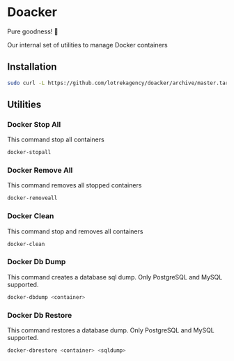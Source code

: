# Doacker

Pure goodness! 🐳

Our internal set of utilities to manage Docker containers

## Installation

```sh
sudo curl -L https://github.com/lotrekagency/doacker/archive/master.tar.gz | tar xvfz - --strip 2 -C /usr/local/bin/
```

## Utilities

### Docker Stop All

This command stop all containers

```sh
docker-stopall
```

### Docker Remove All

This command removes all stopped containers

```sh
docker-removeall
```

### Docker Clean

This command stop and removes all containers

```sh
docker-clean
```

### Docker Db Dump

This command creates a database sql dump. Only PostgreSQL and MySQL supported.

```sh
docker-dbdump <container>
```

### Docker Db Restore

This command restores a database dump. Only PostgreSQL and MySQL supported.

```sh
docker-dbrestore <container> <sqldump>
```
